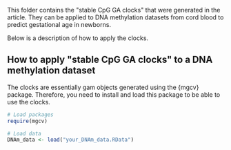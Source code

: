 This folder contains the "stable CpG GA clocks" that were generated in the article. 
They can be applied to DNA methylation datasets from cord blood to predict gestational age in newborns.

Below is a description of how to apply the clocks.

## How to apply "stable CpG GA clocks" to a DNA methylation dataset
The clocks are essentially gam objects generated using the {mgcv} package.
Therefore, you need to install and load this package to be able to use the clocks. 

```r
# Load packages
require(mgcv)

# Load data
DNAm_data <- load("your_DNAm_data.RData")

```

